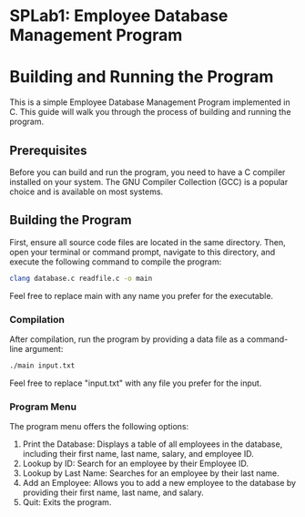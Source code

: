 # SPLab1: Employee Database Management Program



# Building and Running the Program

This is a simple Employee Database Management Program implemented in C. This guide will walk you through the process of building and running the program.

## Prerequisites

Before you can build and run the program, you need to have a C compiler installed on your system. The GNU Compiler Collection (GCC) is a popular choice and is available on most systems.

## Building the Program

First, ensure all source code files are located in the same directory. 
Then, open your terminal or command prompt, navigate to this directory, and execute the following command to compile the program:

```bash
clang database.c readfile.c -o main
```

Feel free to replace main with any name you prefer for the executable.


### Compilation
After compilation, run the program by providing a data file as a command-line argument:

```bash
./main input.txt
```

Feel free to replace "input.txt" with any file you prefer for the input.

### Program Menu

The program menu offers the following options:

1. Print the Database: Displays a table of all employees in the database, including their first name, last name, salary, and employee ID.
2. Lookup by ID: Search for an employee by their Employee ID.
3. Lookup by Last Name: Searches for an employee by their last name.
4. Add an Employee: Allows you to add a new employee to the database by providing their first name, last name, and salary.
5. Quit: Exits the program.
